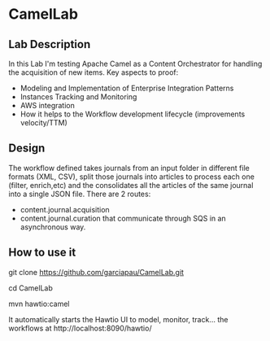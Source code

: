 # CamelLab

## Lab Description
In this Lab I'm testing Apache Camel as a Content Orchestrator for handling the acquisition of new items. Key aspects to proof:
* Modeling and Implementation of Enterprise Integration Patterns
* Instances Tracking and Monitoring
* AWS integration
* How it helps to the Workflow development lifecycle (improvements velocity/TTM)

## Design
The workflow defined takes journals from an input folder in different file formats (XML, CSV), split those journals into articles to process each one (filter, enrich,etc) and the consolidates all the articles of the same journal into a single JSON file.
There are 2 routes:
* content.journal.acquisition
* content.journal.curation
that communicate through SQS in an asynchronous way.

## How to use it
git clone https://github.com/garciapau/CamelLab.git

cd CamelLab

mvn hawtio:camel

It automatically starts the Hawtio UI to model, monitor, track... the workflows at http://localhost:8090/hawtio/
